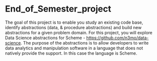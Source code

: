 # End_of_Semester_project
The goal of this project is to enable you study an existing code base, identify abstractions (data, &amp; procedure abstractions) and build new abstractions for a given problem domain.  For this project, you will explore Data Science abstractions for Scheme - https://github.com/n3mo/data-science. The purpose of the abstractions is to allow developers to write data analytics and manipulation software in a language that does not natively provide the support. In this case the language is Scheme.
